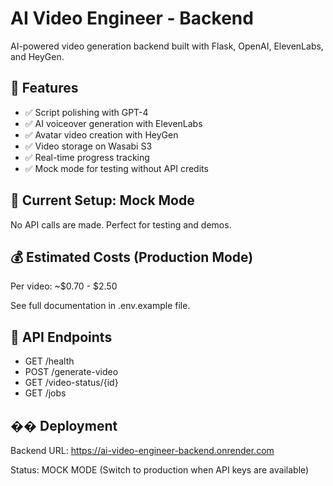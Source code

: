 # AI Video Engineer - Backend

AI-powered video generation backend built with Flask, OpenAI, ElevenLabs, and HeyGen.

## 🚀 Features

- ✅ Script polishing with GPT-4
- ✅ AI voiceover generation with ElevenLabs
- ✅ Avatar video creation with HeyGen
- ✅ Video storage on Wasabi S3
- ✅ Real-time progress tracking
- ✅ Mock mode for testing without API credits

## 🎯 Current Setup: Mock Mode

No API calls are made. Perfect for testing and demos.

## 💰 Estimated Costs (Production Mode)

Per video: ~$0.70 - $2.50

See full documentation in .env.example file.

## 📡 API Endpoints

- GET /health
- POST /generate-video
- GET /video-status/{id}
- GET /jobs

## �� Deployment

Backend URL: https://ai-video-engineer-backend.onrender.com

Status: MOCK MODE (Switch to production when API keys are available)
